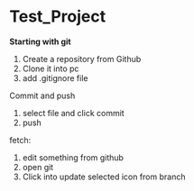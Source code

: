 # Test_Project
**Starting with git**
1. Create a repository from Github
2. Clone it into pc
3. add .gitignore file


Commit and push
1. select file and click commit
2. push

fetch:
1. edit something from github
2. open git
3. Click into update selected icon from branch


